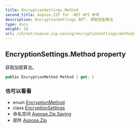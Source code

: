 ```yaml
---
title: EncryptionSettings.Method
second_title: Aspose.ZIP for .NET API 参考
description: EncryptionSettings 财产. 获取加密算法
type: docs
weight: 10
url: /zh/net/aspose.zip.saving/encryptionsettings/method/
---
```

## EncryptionSettings.Method property

获取加密算法。

```csharp
public EncryptionMethod Method { get; }
```

### 也可以看看

* enum [EncryptionMethod](../../encryptionmethod/)
* class [EncryptionSettings](../)
* 命名空间 [Aspose.Zip.Saving](../../encryptionsettings/)
* 部件 [Aspose.Zip](../../../)


